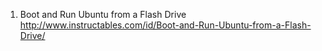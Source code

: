 1. Boot and Run Ubuntu from a Flash Drive http://www.instructables.com/id/Boot-and-Run-Ubuntu-from-a-Flash-Drive/

